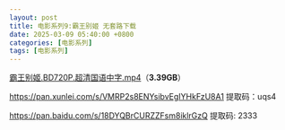 ```yaml
---
layout: post
title: 电影系列9:霸王别姬 无套路下载
date: 2025-03-09 05:40:00 +0800
categories: [电影系列]
tags: [电影系列]
---
```


[霸王别姬.BD720P.超清国语中字.mp4](ed2k://|file|[人人电影网：www.renrendianyingwang.cn]霸王别姬.BD720P.超清国语中字.mp4|3639212957|96C9B8611778ADD3C146C439353290C1|h=H4DAJWQOJ7OKRRPF47X66QWFDBGKWN33|/)（**3.39GB**）

https://pan.xunlei.com/s/VMRP2s8ENYsibvEgIYHkFzU8A1  提取码：uqs4

https://pan.baidu.com/s/18DYQBrCURZZFsm8iklrGzQ 提取码: 2333